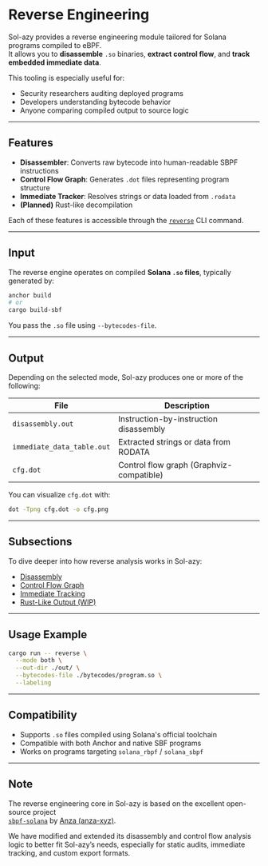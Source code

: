 # Reverse Engineering

Sol-azy provides a reverse engineering module tailored for Solana programs compiled to eBPF.  
It allows you to **disassemble** `.so` binaries, **extract control flow**, and **track embedded immediate data**.

This tooling is especially useful for:

- Security researchers auditing deployed programs
- Developers understanding bytecode behavior
- Anyone comparing compiled output to source logic

---

## Features

- **Disassembler**: Converts raw bytecode into human-readable SBPF instructions
- **Control Flow Graph**: Generates `.dot` files representing program structure
- **Immediate Tracker**: Resolves strings or data loaded from `.rodata`
- **(Planned)** Rust-like decompilation

Each of these features is accessible through the [`reverse`](../cli/reverse.md) CLI command.

---

## Input

The reverse engine operates on compiled **Solana `.so` files**, typically generated by:

```bash
anchor build
# or
cargo build-sbf
```

You pass the `.so` file using `--bytecodes-file`.

---

## Output

Depending on the selected mode, Sol-azy produces one or more of the following:

| File                          | Description                                       |
|-------------------------------|---------------------------------------------------|
| `disassembly.out`            | Instruction-by-instruction disassembly           |
| `immediate_data_table.out`   | Extracted strings or data from RODATA            |
| `cfg.dot`                    | Control flow graph (Graphviz-compatible)         |

You can visualize `cfg.dot` with:

```bash
dot -Tpng cfg.dot -o cfg.png
```

---

## Subsections

To dive deeper into how reverse analysis works in Sol-azy:

- [Disassembly](./reverse/disassembly.md)
- [Control Flow Graph](./reverse/cfg.md)
- [Immediate Tracking](./reverse/immediates.md)
- [Rust-Like Output (WIP)](./reverse/rusteq.md)

---

## Usage Example

```bash
cargo run -- reverse \
  --mode both \
  --out-dir ./out/ \
  --bytecodes-file ./bytecodes/program.so \
  --labeling
```

---

## Compatibility

- Supports `.so` files compiled using Solana's official toolchain
- Compatible with both Anchor and native SBF programs
- Works on programs targeting `solana_rbpf` / `solana_sbpf`

---

## Note

The reverse engineering core in Sol-azy is based on the excellent open-source project  
[`sbpf-solana`](https://github.com/anza-xyz/sbpf) by [Anza (anza-xyz)](https://github.com/anza-xyz).

We have modified and extended its disassembly and control flow analysis logic to better fit Sol-azy’s needs,
especially for static audits, immediate tracking, and custom export formats.
